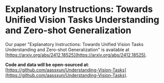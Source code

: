 # Explanatory Instructions: Towards Unified Vision Tasks Understanding and Zero-shot Generalization

Our paper "Explanatory Instructions: Towards Unified Vision Tasks Understanding and Zero-shot Generalization" is available at [https://arxiv.org/abs/2412.18525](https://arxiv.org/abs/2412.18525).

**Code and data will be open-sourced at**: [https://github.com/aassxun/Understanding-Vision-Tasks](https://github.com/aassxun/Understanding-Vision-Tasks).
